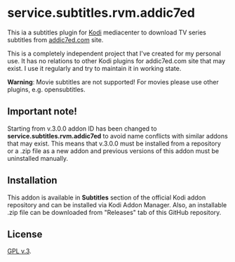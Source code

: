 # service.subtitles.rvm.addic7ed

This ia a subtitles plugin for [Kodi](www.kodi.tv) mediacenter to download
TV series subtitles from [addic7ed.com](http://www.addic7ed.com/) site.

This is a completely independent project that I've created for my personal use.
It has no relations to other Kodi plugins for addic7ed.com site that may exist.
I use it regularly and try to maintain it in working state.

**Warning**: Movie subtitles are not supported! For movies please use other plugins,
e.g. opensubtitles.

## Important note!

Starting from v.3.0.0 addon ID has been changed to **service.subtitles.rvm.addic7ed**
to avoid name conflicts with similar addons that may exist. This means that
v.3.0.0 must be installed from a repository or a .zip file as a new addon and
previous versions of this addon must be uninstalled manually.

## Installation

This addon is available in **Subtitles** section of the official Kodi addon
repository and can be installed via Kodi Addon Manager.
Also, an installable .zip file can be downloaded from "Releases" tab
of this GitHub repository.

## License

[GPL v.3](http://www.gnu.org/licenses/gpl-3.0.en.html).
